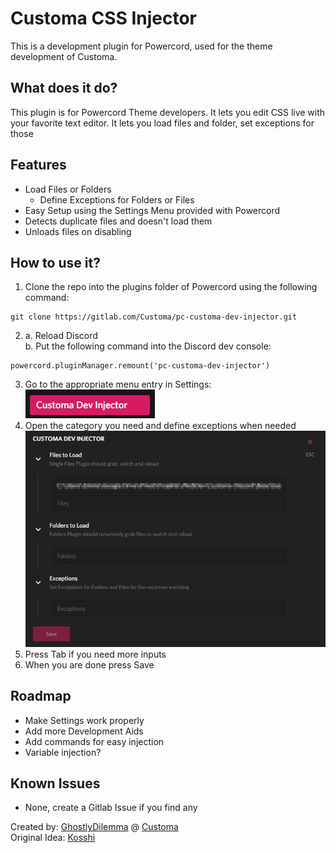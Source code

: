 # Customa CSS Injector
This is a development plugin for Powercord, used for the theme development of Customa.
## What does it do?
This plugin is for Powercord Theme developers. It lets you edit CSS live with your favorite text editor.
It lets you load files and folder, set exceptions for those
## Features
* Load Files or Folders
    * Define Exceptions for Folders or Files
* Easy Setup using the Settings Menu provided with Powercord
* Detects duplicate files and doesn't load them
* Unloads files on disabling
## How to use it?
1. Clone the repo into the plugins folder of Powercord using the following command:
```SH
git clone https://gitlab.com/Customa/pc-customa-dev-injector.git
```
2. a. Reload Discord<br>
b. Put the following command into the Discord dev console:
```JS
powercord.pluginManager.remount('pc-customa-dev-injector')
```
3. Go to the appropriate menu entry in Settings:<br>
![Menu Entry](docs/images/SettingsMenuEntry.png)
4. Open the category you need and define exceptions when needed
![Menu](docs/images/SettingsMenu.png)
5. Press Tab if you need more inputs
6. When you are done press Save

## Roadmap
* Make Settings work properly
* Add more Development Aids
* Add commands for easy injection
* Variable injection?

## Known Issues
* None, create a Gitlab Issue if you find any

Created by: [GhostlyDilemma](https://gitlab.com/GhostlyDilemma) @ [Customa](https://github.com/Customa)<br>
Original Idea: [Kosshi](https://github.com/kosshishub)